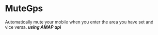 MuteGps
==
Automatically mute your mobile when you enter the area you have set and vice versa.
***using AMAP api***
